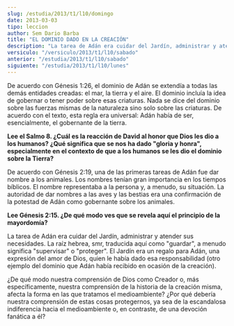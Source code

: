 ```yaml
---
slug: /estudia/2013/t1/l10/domingo
date: 2013-03-03
tipo: leccion
author: Sem Dario Barba
title: "EL DOMINIO DADO EN LA CREACIÓN"
description: "La tarea de Adán era cuidar del Jardín, administrar y atender sus necesidades.  La raíz hebrea, smr, traducida aquí como “guardar”, a menudo significa  “supervisar” o “proteger”. El Jardín era un regalo para Adán, una expresión del  amor de Dios, quien le había dado esa respon..."
versiculo: "/versiculo/2013/t1/l10/sabado"
anterior: "/estudia/2013/t1/l10/sabado"
siguiente: "/estudia/2013/t1/l10/lunes"
---
```


De acuerdo con Génesis 1:26, el dominio de Adán se extendía a todas las demás entidades creadas: el mar, la tierra y el aire. El dominio incluía la idea de gobernar o tener poder sobre esas criaturas. Nada se dice del dominio sobre las fuerzas mismas de la naturaleza sino solo sobre las criaturas. De acuerdo con el texto, esta regla era universal: Adán había de ser, esencialmente, el gobernante de la tierra.

**Lee el Salmo 8. ¿Cuál es la reacción de David al honor que Dios les dio a los humanos? ¿Qué significa que se nos ha dado "gloria y honra", especialmente en el contexto de que a los humanos se les dio el dominio sobre la Tierra?**

De acuerdo con Génesis 2:19, una de las primeras tareas de Adán fue dar nombre a los animales. Los nombres tenían gran importancia en los tiempos bíblicos. El nombre representaba a la persona y, a menudo, su situación. La autoridad de dar nombres a las aves y las bestias era una confirmación de la potestad de Adán como gobernante sobre los animales.

**Lee Génesis 2:15. ¿De qué modo ves que se revela aquí el principio de la mayordomía?**

La tarea de Adán era cuidar del Jardín, administrar y atender sus necesidades. La raíz hebrea, smr, traducida aquí como "guardar", a menudo significa "supervisar" o "proteger". El Jardín era un regalo para Adán, una expresión del amor de Dios, quien le había dado esa responsabilidad (otro ejemplo del dominio que Adán había recibido en ocasión de la creación).

¿De qué modo nuestra comprensión de Dios como Creador o, más específicamente, nuestra comprensión de la historia de la creación misma, afecta la forma en las que tratamos el medioambiente? ¿Por qué debería nuestra comprensión de estas cosas protegernos, ya sea de la escandalosa indiferencia hacia el medioambiente o, en contraste, de una devoción fanática a él?
